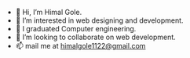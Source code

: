 - 👋 Hi, I’m Himal Gole.
- 👀 I’m interested in web designing and development.
- 🌱 I graduated Computer engineering.
- 💞️ I’m looking to collaborate on web development.
- 📫 mail me at himalgole1122@gmail.com

<!---
himalgole/himalgole is a ✨ special ✨ repository because its `README.md` (this file) appears on your GitHub profile.
You can click the Preview link to take a look at your changes.
--->

